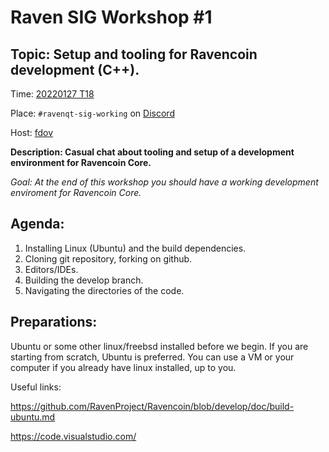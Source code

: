 # Raven SIG Workshop #1 #

## Topic: Setup and tooling for Ravencoin development (C++).  ##

Time: [20220127 T18](https://www.timeanddate.com/worldclock/fixedtime.html?iso=20220127T18&p1=1440&ah=2)

Place: `#ravenqt-sig-working` on [Discord](https://discord.gg/zpHVcWd7)

Host: [fdov](https://github.com/fdoving)

__Description: Casual chat about tooling and setup of a development environment for Ravencoin Core.__


_Goal: At the end of this workshop you should have a working development enviroment for Ravencoin Core._


## Agenda: ##

1. Installing Linux (Ubuntu) and the build dependencies.
2. Cloning git repository, forking on github.
3. Editors/IDEs.
4. Building the develop branch.
5. Navigating the directories of the code.



## Preparations: ##

Ubuntu or some other linux/freebsd installed before we begin.
If you are starting from scratch, Ubuntu is preferred.
You can use a VM or your computer if you already have linux installed, up to you.


Useful links:

https://github.com/RavenProject/Ravencoin/blob/develop/doc/build-ubuntu.md

https://code.visualstudio.com/

